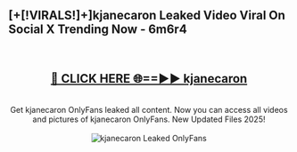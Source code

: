 <h2>[+[!VIRALS!]+]kjanecaron Leaked Video Viral On Social X Trending Now - 6m6r4</h2>
<br>
<div align="center">
<h2><a href="https://libra.edu.pl?kjanecaron" rel="nofollow">🔴 CLICK HERE 🌐==►► kjanecaron</a></h2>
<br>
Get kjanecaron OnlyFans leaked all content. Now you can access all videos and pictures of kjanecaron OnlyFans. New Updated Files 2025!
<br>
<br>
<a href="https://libra.edu.pl?kjanecaron" rel="nofollow" data-target="animated-image.originalLink"><img src="https://i.ibb.co.com/WyWwxjT/player-gif2.gif" alt="kjanecaron Leaked OnlyFans" style="max-width: 100%; display: inline-block;" data-target="animated-image.originalImage"></a>
</div>
<br>